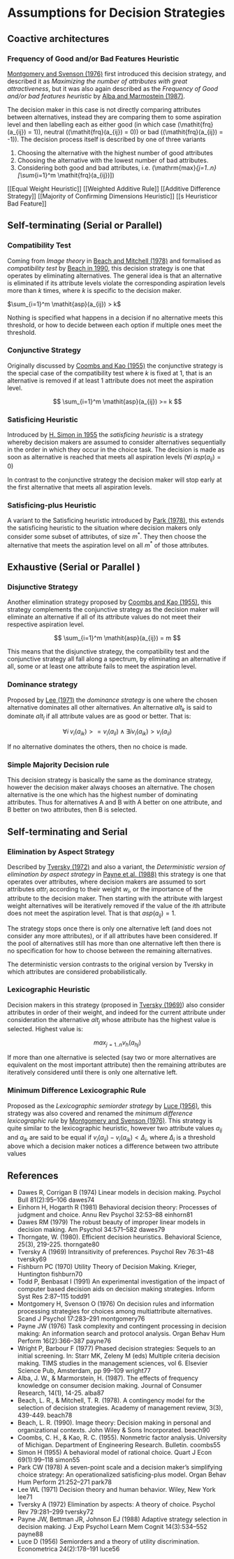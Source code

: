 # Assumptions for Decision Strategies

## Coactive architectures

### Frequency of Good and/or Bad Features Heuristic

[Montgomery and Svenson (1976)](#montgomery76) first introduced this
decision strategy, and described it as *Maximizing the number of
attributes with great attractiveness*, but it was also again described
as the *Frequency of Good and/or bad features heuristic* by [Alba and
Marmostein (1987)](#alba87).

The decision maker in this case is not directly comparing attributes
between alternatives, instead they are comparing them to some aspiration
level and then labelling each as either good (in which case
\(\mathit{frq}(a_{ij}) = 1\)), neutral (\(\mathit{frq}(a_{ij}) = 0\)) or
bad (\(\mathit{frq}(a_{ij}) = -1\)). The decision process itself is
described by one of three variants

1.  Choosing the alternative with the highest number of good attributes
2.  Choosing the alternative with the lowest number of bad attributes.
3.  Considering both good and bad attributes, i.e.
    \(\mathrm{max}_{j=1..n}[\sum_{i=1}^m \mathit{frq}(a_{ij})]\)

[[Equal Weight Heuristic]]
[[Weighted Additive Rule]]
[[Additive Difference Strategy]]
[[Majority of Confirming Dimensions Heuristic]]
[[s Heuristicor Bad Feature]]
## Self-terminating (Serial or Parallel)

### Compatibility Test

Coming from *Image theory* in [Beach and Mitchell (1978)](#beach87) and
formalised as *compatibility test* by [Beach in 1990](#beach90), this
decision strategy is one that operates by eliminating alternatives. The
general idea is that an alternative is eliminated if its attribute
levels violate the corresponding aspiration levels more than $k$
times, where $k$ is specific to the decision maker.

$\sum_{i=1}^m \mathit{asp}(a_{ij}) > k$

Nothing is specified what happens in a decision if no alternative meets
this threshold, or how to decide between each option if multiple ones
meet the threshold.

### Conjunctive Strategy

Originally discussed by [Coombs and Kao (1955)](#coombs55) the
conjunctive strategy is the special case of the compatibility test where
$k$ is fixed at 1, that is an alternative is removed if at least 1
attribute does not meet the aspiration level.

$$
\sum_{i=1}^m \mathit{asp}(a_{ij}) >= k
$$

### Satisficing Heuristic

Introduced by [H. Simon in 1955](#simon55) the *satisficing heuristic*
is a strategy whereby decision makers are assumed to consider
alternatives sequentially in the order in which they occur in the choice
task. The decision is made as soon as alternative is reached that meets
all aspiration levels ($\forall i\; \mathit{asp}(a_{ij}) = 0$)

In contrast to the conjunctive strategy the decision maker will stop
early at the first alternative that meets all aspiration levels.

### Satisficing-plus Heuristic

A variant to the Satisficing heuristic introduced by [Park
(1978)](#park78), this extends the satisficing heuristic to the
situation where decision makers only consider some subset of attributes,
of size $m^*$. They then choose the alternative that meets the
aspiration level on all $m^*$ of those attributes.

## Exhaustive (Serial or Parallel )

### Disjunctive Strategy

Another elimination strategy proposed by [Coombs and Kao
(1955)](#coombs55), this strategy complements the conjunctive strategy
as the decision maker will eliminate an alternative if all of its
attribute values do not meet their respective aspiration level.

$$
\sum_{i=1}^m \mathit{asp}(a_{ij}) = m
$$

This means that the disjunctive strategy, the compatibility test and the
conjunctive strategy all fall along a spectrum, by eliminating an
alternative if all, some or at least one attribute fails to meet the
aspiration level.

### Dominance strategy

Proposed by [Lee (1971)](#lee71) the *dominance strategy* is one where
the chosen alternative dominates all other alternatives. An alternative
$\mathit{alt}_k$ is said to dominate $\mathit{alt}_l$ if all
attribute values are as good or better. That is:

$$
\forall i \; v_i(a_{ik}) >= v_i(a_{il}) \land
       \exists i v_i(a_{ik}) > v_i(a_{il})
$$

If no alternative dominates the others, then no choice is made.

### Simple Majority Decision rule

This decision strategy is basically the same as the dominance strategy,
however the decision maker always chooses an alternative. The chosen
alternative is the one which has the highest number of dominating
attributes. Thus for alternatives A and B with A better on one
attribute, and B better on two attributes, then B is selected.

## Self-terminating and Serial

### Elimination by Aspect Strategy

Described by [Tversky (1972)](#tversky72) and also a variant, the
*Deterministic version of elimination by aspect strategy* in [Payne et
al. (1988)](#payne88) this strategy is one that operates over
attributes, where decision makers are assumed to sort attributes
$\mathit{attr}_i$ according to their weight $w_i$, or the importance
of the attribute to the decision maker. Then starting with the attribute
with largest weight alternatives will be iteratively removed if the
value of the $i\mathrm{th}$ attribute does not meet the aspiration
level. That is that $\mathit{asp}(a_{ij}) = 1$.

The strategy stops once there is only one alternative left (and does not
consider any more attributes), or if all attributes have been
considered. If the pool of alternatives still has more than one
alternative left then there is no specification for how to choose
between the remaining alternatives.

The deterministic version contrasts to the original version by Tversky
in which attributes are considered probabilistically.

### Lexicographic Heuristic

Decision makers in this strategy (proposed in [Tversky
(1969)](#tversky69)) also consider attributes in order of their weight,
and indeed for the current attribute under consideration the alternative
$\mathit{alt}_j$ whose attribute has the highest value is selected.
Highest value is:

$$
\mathit{max}_{j = 1..n} v_h(a_{hj})
$$

If more than one alternative is selected (say two or more alternatives
are equivalent on the most important attribute) then the remaining
attributes are iteratively considered until there is only one
alternative left.

### Minimum Difference Lexicographic Rule

Proposed as the *Lexicographic semiorder strategy* by [Luce
(1956)](#luce56), this strategy was also covered and renamed the
*minimum difference lexicographic rule* by [Montgomery and Svenson
(1976)](#montgomery76). This strategy is quite similar to the
lexicographic heuristic, however two attribute values $a_{ij}$ and
$a_{ik}$ are said to be equal if
$v_i(a_{ij}) - v_i(a_{ik}) < \Delta_i$, where $\Delta_i$ is a
threshold above which a decision maker notices a difference between two
attribute values

## References

  - Dawes R, Corrigan B (1974) Linear models in decision making. Psychol
    Bull 81(2):95–106
    <span id="-dawes74"></span><span id="dawes74" class="tag">dawes74</span>
  - Einhorn H, Hogarth R (1981) Behavioral decision theory: Processes of
    judgment and choice. Annu Rev Psychol 32:53–88
    <span id="-einhorn81"></span><span id="einhorn81" class="tag">einhorn81</span>
  - Dawes RM (1979) The robust beauty of improper linear models in
    decision making. Am Psychol 34:571–582
    <span id="-dawes79"></span><span id="dawes79" class="tag">dawes79</span>
  - Thorngate, W. (1980). Efficient decision heuristics. Behavioral
    Science, 25(3), 219-225.
    <span id="-thorngate80"></span><span id="thorngate80" class="tag">thorngate80</span>
  - Tversky A (1969) Intransitivity of preferences. Psychol Rev 76:31–48
    <span id="-tversky69"></span><span id="tversky69" class="tag">tversky69</span>
  - Fishburn PC (1970) Utility Theory of Decision Making. Krieger,
    Huntington
    <span id="-fishburn70"></span><span id="fishburn70" class="tag">fishburn70</span>
  - Todd P, Benbasat I (1991) An experimental investigation of the
    impact of computer based decision aids on decision making
    strategies. Inform Syst Res 2:87–115
    <span id="-todd91"></span><span id="todd91" class="tag">todd91</span>
  - Montgomery H, Svenson O (1976) On decision rules and information
    processing strategies for choices among multiattribute alternatives.
    Scand J Psychol 17:283–291
    <span id="-montgomery76"></span><span id="montgomery76" class="tag">montgomery76</span>
  - Payne JW (1976) Task complexity and contingent processing in
    decision making: An information search and protocol analysis. Organ
    Behav Hum Perform 16(2):366–387
    <span id="-payne76"></span><span id="payne76" class="tag">payne76</span>
  - Wright P, Barbour F (1977) Phased decision strategies: Sequels to an
    initial screening. In: Starr MK, Zeleny M (eds) Multiple criteria
    decision making. TIMS studies in the management sciences, vol 6.
    Elsevier Science Pub, Amsterdam, pp 99–109
    <span id="-wright77"></span><span id="wright77" class="tag">wright77</span>
  - Alba, J. W., & Marmorstein, H. (1987). The effects of frequency
    knowledge on consumer decision making. Journal of Consumer Research,
    14(1), 14-25.
    <span id="-alba87"></span><span id="alba87" class="tag">alba87</span>
  - Beach, L. R., & Mitchell, T. R. (1978). A contingency model for the
    selection of decision strategies. Academy of management review,
    3(3), 439-449.
    <span id="-beach78"></span><span id="beach78" class="tag">beach78</span>
  - Beach, L. R. (1990). Image theory: Decision making in personal and
    organizational contexts. John Wiley & Sons Incorporated.
    <span id="-beach90"></span><span id="beach90" class="tag">beach90</span>
  - Coombs, C. H., & Kao, R. C. (1955). Nonmetric factor analysis.
    University of Michigan. Department of Engineering Research.
    Bulletin.
    <span id="-coombs55"></span><span id="coombs55" class="tag">coombs55</span>
  - Simon H (1955) A behavioral model of rational choice. Quart J Econ
    69(1):99–118
    <span id="-simon55"></span><span id="simon55" class="tag">simon55</span>
  - Park CW (1978) A seven-point scale and a decision maker’s
    simplifying choice strategy: An operationalized satisficing-plus
    model. Organ Behav Hum Perform 21:252–271
    <span id="-park78"></span><span id="park78" class="tag">park78</span>
  - Lee WL (1971) Decision theory and human behavior. Wiley, New York
    <span id="-lee71"></span><span id="lee71" class="tag">lee71</span>
  - Tversky A (1972) Elimination by aspects: A theory of choice. Psychol
    Rev 79:281–299
    <span id="-tversky72"></span><span id="tversky72" class="tag">tversky72</span>
  - Payne JW, Bettman JR, Johnson EJ (1988) Adaptive strategy selection
    in decision making. J Exp Psychol Learn Mem Cognit 14(3):534–552
    <span id="-payne88"></span><span id="payne88" class="tag">payne88</span>
  - Luce D (1956) Semiorders and a theory of utility discrimination.
    Econometrica 24(2):178–191
    <span id="-luce56"></span><span id="luce56" class="tag">luce56</span>
